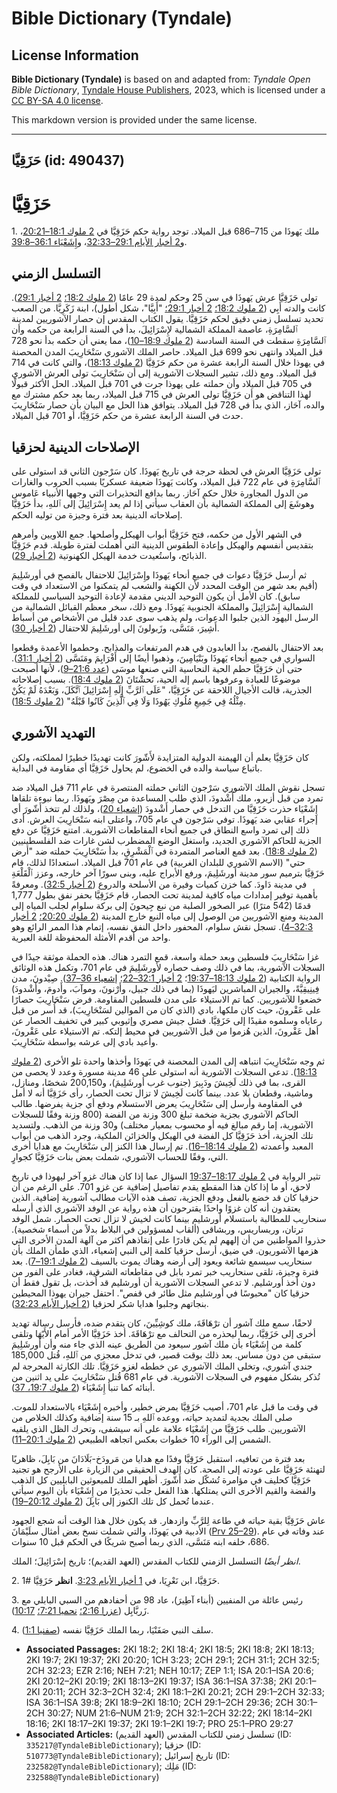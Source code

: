 # Bible Dictionary (Tyndale)

## License Information

**Bible Dictionary (Tyndale)** is based on and adapted from: _Tyndale Open Bible Dictionary_, [Tyndale House Publishers](https://tyndaleopenresources.com/), 2023, which is licensed under a [CC BY-SA 4.0 license](https://creativecommons.org/licenses/by-sa/4.0/legalcode.en).

This markdown version is provided under the same license.



--------------------------------

## حَزَقِيَّا (id: 490437)

حَزَقِيَّا
==========

1\. ملك يَهوذَا من 715–686 قبل الميلاد. توجد رواية حكم حَزَقِيَّا في [2 ملوك 18:1–20:21](https://ref.ly/2Kgs18:1-2Kgs20:21)، و[2 أخبار الأيام 29:1–32:33](https://ref.ly/2Chr29:1-2Chr32:33)، و[إِشَعْيَاء 36:1–39:8](https://ref.ly/Isa36:1-Isa39:8).

التسلسل الزمني
--------------

تولى حَزَقِيَّا عرش يَهوذَا في سن 25 وحكم لمدة 29 عامًا ([2 ملوك 18:2؛](https://ref.ly/2Kgs18:2) [2 أخبار 29:1](https://ref.ly/2Chr29:1)). كانت والدته أَبِي ([2 ملوك 18:2؛](https://ref.ly/2Kgs18:2) [2 أخبار 29:1؛](https://ref.ly/2Chr29:1) "أَبِيَّا"، شكل أطول)، ابنة زَكَرِيَّا. من الصعب تحديد تسلسل زمني دقيق لحكم حَزَقِيَّا. يقول الكتاب المقدس إن حصار الآشوريين لمدينة ٱلسَّامِرَةِ، عاصمة المملكة الشمالية لإِسْرَائِيلَ، بدأ في السنة الرابعة من حكمه وأن ٱلسَّامِرَةِ سقطت في السنة السادسة ([2 ملوك 18:9–10](https://ref.ly/2Kgs18:9-2Kgs18:10))، مما يعني أن حكمه بدأ نحو 728 قبل الميلاد وانتهى نحو 699 قبل الميلاد. حاصر الملك الآشوري سَنْحَارِيبَ المدن المحصنة في يهوذا خلال السنة الرابعة عشرة من حكم حَزَقِيَّا ([2 ملوك 18:13](https://ref.ly/2Kgs18:13))، والتي كانت في 714 قبل الميلاد. ومع ذلك، تشير السجلات الآشورية إلى أن سَنْحَارِيبَ تولى العرش الآشوري في 705 قبل الميلاد وأن حملته على يهوذا جرت في 701 قبل الميلاد. الحل الأكثر قبولًا لهذا التناقض هو أن حَزَقِيَّا تولى العرش في 715 قبل الميلاد، ربما بعد حكم مشترك مع والده، آحَاز، الذي بدأ في 728 قبل الميلاد. يتوافق هذا الحل مع البيان بأن حصار سَنْحَارِيبَ حدث في السنة الرابعة عشرة من حكم حَزَقِيَّا، أو 701 قبل الميلاد.

الإصلاحات الدينية لحزقيا
------------------------

تولى حَزَقِيَّا العرش في لحظة حرجة في تاريخ يَهوذَا. كان سَرْجون الثاني قد استولى على ٱلسَّامِرَةِ في عام 722 قبل الميلاد، وكانت يَهوذَا ضعيفة عسكريًا بسبب الحروب والغارات من الدول المجاورة خلال حكم آحَاز. ربما بدافع التحذيرات التي وجهها الأنبياء عَاموس وهوشَعَ إلى المملكة الشمالية بأن العقاب سيأتي إذا لم يعد إِسْرَائِيلَ إلى ٱللهِ، بدأ حَزَقِيَّا إصلاحاته الدينية بعد فترة وجيزة من توليه الحكم.

في الشهر الأول من حكمه، فتح حَزَقِيَّا أبواب الهيكل وأصلحها. جمع اللاويين وأمرهم بتقديس أنفسهم والهيكل وإعادة الطقوس الدينية التي أُهملت لفترة طويلة. قدم حَزَقِيَّا الذبائح، واستُعيدت خدمة الهيكل الكهنوتية ([2 أخبار 29](https://ref.ly/2Chr29:1-2Chr29:36)).

ثم أرسل حَزَقِيَّا دعوات في جميع أنحاء يَهوذَا وإِسْرَائِيلَ للاحتفال بالفصح في أورشَلِيمَ (أقيم بعد شهر من الوقت المحدد لأن الكهنة والشعب لم يتمكنوا من الاستعداد في وقت سابق). كان الأمل أن يكون التوحيد الديني مقدمة لإعادة التوحيد السياسي للمملكة الشمالية إِسْرَائِيلَ والمملكة الجنوبية يَهوذَا. ومع ذلك، سخر معظم القبائل الشمالية من الرسل اليهود الذين جلبوا الدعوات، ولم يذهب سوى عدد قليل من الأشخاص من أسباط أَشِيرَ، مَنَسَّى، وزَبولونَ إلى أورشَلِيمَ للاحتفال ([2 أخبار 30](https://ref.ly/2Chr30:1-2Chr30:27)).

بعد الاحتفال بالفصح، بدأ العابدون في هدم المرتفعات والمذابح. وحطموا الأعمدة وقطعوا السواري في جميع أنحاء يَهوذَا وبَنْيَامِينَ، وذهبوا أيضًا إلى أَفْرَايِمَ ومَنَسَّى ([2 أخبار 31:1](https://ref.ly/2Chr31:1)). حتى أن حَزَقِيَّا حطم الحية النحاسية التي صنعها موسَى ([عدد 21:6–9](https://ref.ly/Num21:6-Num21:9))، لأنها أصبحت موضوعًا للعبادة وعرفوها باسم إله الحية، نَحشْتَانَ ([2 ملوك 18:4](https://ref.ly/2Kgs18:4)). بسبب إصلاحاته الجذرية، قالت الأجيال اللاحقة عن حَزَقِيَّا، "عَلَى ٱلرَّبِّ إِلَهِ إِسْرَائِيلَ ٱتَّكَلَ، وَبَعْدَهُ لَمْ يَكُنْ مِثْلُهُ فِي جَمِيعِ مُلُوكِ يَهُوذَا وَلَا فِي ٱلَّذِينَ كَانُوا قَبْلَهُ" ([2 ملوك 18:5](https://ref.ly/2Kgs18:5)).

التهديد الآشوري
---------------

كان حَزَقِيَّا يعلم أن الهيمنة الدولية المتزايدة لأَشّورَ كانت تهديدًا خطيرًا لمملكته، ولكن باتباع سياسة والده في الخضوع، لم يحاول حَزَقِيَّا أي مقاومة في البداية.

تسجل نقوش الملك الآشوري سَرْجون الثاني حملته المنتصرة في عام 711 قبل الميلاد ضد تمرد من قبل أزيرو، ملك أَشْدودَ، الذي طلب المساعدة من مِصْرَ ويَهوذَا. ربما نبوءة تلقاها إِشَعْيَاء حذرت حَزَقِيَّا من التدخل في حصار أَشْدودَ ([إشعياء 20](https://ref.ly/Isa20:1-Isa20:6))، ولذلك لم تتخذ أَشّورَ أي إجراء عقابي ضد يَهوذَا. توفي سَرْجون في عام 705، واعتلى ابنه سَنْحَارِيبَ العرش. أدى ذلك إلى تمرد واسع النطاق في جميع أنحاء المقاطعات الآشورية. امتنع حَزَقِيَّا عن دفع الجزية للحاكم الآشوري الجديد، واستغل الوضع المضطرب لشن غارات ضد الفلسطينيين ([2 ملوك 18:8](https://ref.ly/2Kgs18:8)). بعد قمع العناصر المتمردة في ٱلْمَشْرِقِ، بدأ سَنْحَارِيبَ حملته ضد "أرض حتي" (الاسم الآشوري للبلدان الغربية) في عام 701 قبل الميلاد. استعدادًا لذلك، قام حَزَقِيَّا بترميم سور مدينة أورشَلِيمَ، ورفع الأبراج عليه، وبنى سورًا آخر خارجه، وعزز ٱلْقَلْعَةِ في مدينة دَاودَ. كما خزن كميات وفيرة من الأسلحة والدروع ([2 أخبار 32:5](https://ref.ly/2Chr32:5)). ومعرفةً بأهمية توفير إمدادات مياه كافية لمدينة تحت الحصار، قام حَزَقِيَّا بحفر نفق بطول 1,777 قدمًا (542 مترًا) عبر الصخور الصلبة من نبع جِيحونَ إلى بركة سلوام لجلب المياه إلى المدينة ومنع الآشوريين من الوصول إلى مياه النبع خارج المدينة ([2 ملوك 20:20؛](https://ref.ly/2Kgs20:20) [2 أخبار 32:3–4](https://ref.ly/2Chr32:3-2Chr32:4)). تسجل نقش سلوام، المحفور داخل النفق نفسه، إتمام هذا الممر الرائع وهو واحد من أقدم الأمثلة المحفوظة للغة العبرية.

غزا سَنْحَارِيبَ فلسطين وبعد حملة واسعة، قمع التمرد هناك. هذه الحملة موثقة جيدًا في السجلات الآشورية، بما في ذلك وصف حصاره لأورشَلِيمَ في عام 701، وتكمل هذه الوثائق الرواية الكتابية ([2 ملوك 18:13–19:37](https://ref.ly/2Kgs18:13-2Kgs19:37)؛ [2 أخبار 32:1–22](https://ref.ly/2Chr32:1-2Chr32:22)؛ [إشعياء 36–37](https://ref.ly/Isa36:1-Isa37:38)). صِيْدونَ، مدن فِينِيقِيَّةً، والجيران المباشرين ليَهوذَا (بما في ذلك جبيل، وأَرْنونَ، وموآبَ، وأَدومَ، وأَشْدودَ) خضعوا للآشوريين. كما تم الاستيلاء على مدن فلسطين المقاومة. فرض سَنْحَارِيبَ حصارًا على عَقْرونَ، حيث كان ملكها، بادي (الذي كان من الموالين لسَنْحَارِيبَ)، قد أُسر من قبل رعاياه وسلموه مقيدًا إلى حَزَقِيَّا. فشل جيش مصري وإثيوبي كبير في تخفيف الحصار عن أهل عَقْرونَ، الذين هُزموا من قبل الآشوريين في محيط إلتكه. تم الاستيلاء على عَقْرونَ، وأُعيد بادي إلى عرشه بواسطة سَنْحَارِيبَ.

ثم وجه سَنْحَارِيبَ انتباهه إلى المدن المحصنة في يَهوذَا وأخذها واحدة تلو الأخرى ([2 ملوك 18:13](https://ref.ly/2Kgs18:13)). تدعي السجلات الآشورية أنه استولى على 46 مدينة مسورة وعدد لا يحصى من القرى، بما في ذلك لَخِيشَ ودَبِيرَ (جنوب غرب أورشَلِيمَ)، و200,150 شخصًا، ومنازل، وماشية، وقطعان بلا عدد. بينما كانت لَخِيشَ لا تزال تحت الحصار، رأى حَزَقِيَّا أنه لا أمل في المقاومة وأرسل إلى سَنْحَارِيبَ يعرض الاستسلام ودفع أي جزية يفرضها. طالب الحاكم الآشوري بجزية ضخمة تبلغ 300 وزنة من الفضة (800 وزنة وفقًا للسجلات الآشورية، إما رقم مبالغ فيه أو محسوب بمعيار مختلف) و30 وزنة من الذهب. ولتسديد تلك الجزية، أخذ حَزَقِيَّا كل الفضة في الهيكل والخزائن الملكية، وجرد الذهب من أبواب المعبد وأعمدته ([2 ملوك 18:14–16](https://ref.ly/2Kgs18:14-2Kgs18:16)). تم إرسال هذا الكنز إلى سَنْحَارِيبَ مع هدايا أخرى التي، وفقًا للحساب الآشوري، شملت بعض بنات حَزَقِيَّا كجوارٍ.

تثير الرواية في [2 ملوك 18:17–19:37](https://ref.ly/2Kgs18:17-2Kgs19:37) السؤال عما إذا كان هناك غزو آخر ليهوذا في تاريخ لاحق، أو ما إذا كان هذا المقطع يقدم تفاصيل إضافية عن غزو 701\. على الرغم من أن حزقيا كان قد خضع بالفعل ودفع الجزية، تصف هذه الآيات مطالب آشورية إضافية. الذين يعتقدون أنه كان غزوًا واحدًا يقترحون أن هذه رواية عن الوفد الآشوري الذي أرسله سنحاريب للمطالبة باستسلام أورشليم بينما كانت لخيش لا تزال تحت الحصار. شمل الوفد ترتان، وربساريس، وربشاقى (ألقاب لمسؤولين في البلاط بدلاً من أسماء شخصية). حذروا المواطنين من أن إلههم لم يكن قادرًا على إنقاذهم أكثر من آلهة المدن الأخرى التي هزمها الآشوريون. في ضيق، أرسل حزقيا كلمة إلى النبي إشعياء، الذي طمأن الملك بأن سنحاريب سيسمع شائعة ويعود إلى أرضه وهناك يموت بالسيف ([2 ملوك 19:1–7](https://ref.ly/2Kgs19:1-2Kgs19:7)). بعد فترة وجيزة، تلقى سنحاريب خبر تمرد بابل في مقاطعاته الشرقية، فغادر على الفور من دون أخذ أورشليم. لا تدعي السجلات الآشورية أن أورشليم قد أُخذت، بل تقول فقط أن حزقيا كان "محبوسًا في أورشليم مثل طائر في قفص". احتفل جيران يهوذا المحيطين بنجاتهم وجلبوا هدايا شكر لحزقيا ([2 أخبار الأيام 32:23](https://ref.ly/2Chr32:23)).

لاحقًا، سمع ملك آشور أن ترْهَاقَةَ، ملك كوشِيِّينَ، كان يتقدم ضده، فأرسل رسالة تهديد أخرى إلى حَزَقِيَّا، ربما ليحذره من التحالف مع ترْهَاقَةَ. أخذ حَزَقِيَّا الأمر أمام الأَيّهَا وتلقى كلمة من إِشَعْيَاء بأن ملك آشور سيعود من الطريق عينه الذي جاء منه وأن أورشَلِيمَ ستبقى من دون مساس. بعد ذلك بوقت قصير، في تدخل معجزي من ٱللهِ، قُتل 185,000 جندي آشوري، وتخلى الملك الآشوري عن خططه لغزو حَزَقِيَّا. تلك الكارثة المحرجة لم تُذكر بشكل مفهوم في السجلات الآشورية. في عام 681 قُتل سَنْحَارِيبَ على يد اثنين من أبنائه كما تنبأ إِشَعْيَاء ([2 ملوك 19:7، 37](https://ref.ly/2Kgs19:7,2Kgs19:37)).

في وقت ما قبل عام 701، أصيب حَزَقِيَّا بمرض خطير، وأخبره إِشَعْيَاء بالاستعداد للموت. صلى الملك بجدية لتمديد حياته، ووعده ٱللهِ بـ 15 سنة إضافية وكذلك الخلاص من الآشوريين. طلب حَزَقِيَّا من إِشَعْيَاء علامة على أنه سيشفى، وتحرك الظل الذي يلقيه الشمس إلى الوراء 10 خطوات بعكس اتجاهه الطبيعي ([2 ملوك 20:1–11](https://ref.ly/2Kgs20:1-2Kgs20:11)).

بعد فترة من تعافيه، استقبل حَزَقِيَّا وفدًا مع هدايا من مَرودَخ\-بَلَادَانَ من بَابِلَ، ظاهريًا لتهنئة حَزَقِيَّا على عودته إلى الصحة. كان الهدف الحقيقي من الزيارة على الأرجح هو تجنيد حَزَقِيَّا كحليف في مؤامرة تُشكّل ضد أَشّورَ. أظهر الملك للمبعوثين البابليين كل الذهب والفضة والقيم الأخرى التي يمتلكها. هذا الفعل جلب تحذيرًا من إِشَعْيَاء بأن اليوم سيأتي عندما تُحمل كل تلك الكنوز إلى بَابِلَ ([2 ملوك 20:12–19](https://ref.ly/2Kgs20:12-2Kgs20:19)).

عاش حَزَقِيَّا بقية حياته في طاعة لِلرَّبِّ وازدهار. قد يكون خلال هذا الوقت أنه شجع الجهود الأدبية في يَهوذَا، والتي شملت نسخ بعض أمثال سلَيْمَانَ ([Prv 25–29](https://ref.ly/Prov25:1-Prov29:27)). عند وفاته في عام 686، خلفه ابنه مَنَسَّى، الذي ربما أصبح شريكًا في الحكم قبل 10 سنوات.

*انظر أيضًا* التسلسل الزمني للكتاب المقدس (العهد القديم)؛ تاريخ إسْرَائِيلَ؛ الملك.

2\. حَزَقِيَّا، ابن نَعْرِيَا، في [1 أخبار الأيام 3:23](https://ref.ly/1Chr3:23). **انظر** حَزَقِيَّا \#1.

3\. رئيس عائلة من المنفيين (أبناء آطِيرَ)، عاد 98 من أحفادهم من السبي البابلي مع زَربَّابِل ([عزرا 2:16؛](https://ref.ly/Ezra2:16) [نحميا 7:21؛](https://ref.ly/Neh7:21) [10:17](https://ref.ly/Neh10:17)).

4\. سلف النبي صَفَنْيَا، ربما الملك حَزَقِيَّا نفسه ([صفنيا 1:1](https://ref.ly/Zeph1:1)).

* **Associated Passages:** 2KI 18:2; 2KI 18:4; 2KI 18:5; 2KI 18:8; 2KI 18:13; 2KI 19:7; 2KI 19:37; 2KI 20:20; 1CH 3:23; 2CH 29:1; 2CH 31:1; 2CH 32:5; 2CH 32:23; EZR 2:16; NEH 7:21; NEH 10:17; ZEP 1:1; ISA 20:1–ISA 20:6; 2KI 20:12–2KI 20:19; 2KI 18:13–2KI 19:37; ISA 36:1–ISA 37:38; 2KI 20:1–2KI 20:11; 2CH 32:3–2CH 32:4; 2KI 18:1–2KI 20:21; 2CH 29:1–2CH 32:33; ISA 36:1–ISA 39:8; 2KI 18:9–2KI 18:10; 2CH 29:1–2CH 29:36; 2CH 30:1–2CH 30:27; NUM 21:6–NUM 21:9; 2CH 32:1–2CH 32:22; 2KI 18:14–2KI 18:16; 2KI 18:17–2KI 19:37; 2KI 19:1–2KI 19:7; PRO 25:1–PRO 29:27
* **Associated Articles:** تسلسل زمني للكتاب المقدس (العهد القديم) (ID: `335217@TyndaleBibleDictionary`); حزقيا (ID: `510773@TyndaleBibleDictionary`); تاريخ إسرائيل (ID: `232582@TyndaleBibleDictionary`); مَلِك (ID: `232588@TyndaleBibleDictionary`)

